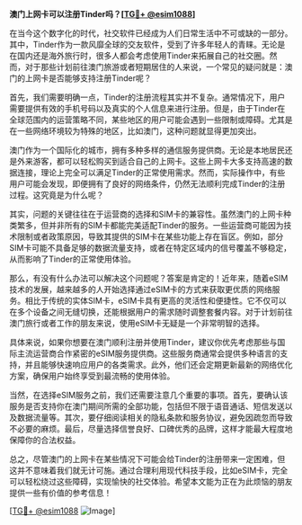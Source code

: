 **澳门上网卡可以注册Tinder吗？[[TG💪+ @esim1088](https://t.me/s/esim1088)]**

在当今这个数字化的时代，社交软件已经成为人们日常生活中不可或缺的一部分。其中，Tinder作为一款风靡全球的交友软件，受到了许多年轻人的青睐。无论是在国内还是海外旅行时，很多人都会考虑使用Tinder来拓展自己的社交圈。然而，对于那些计划前往澳门旅游或者短期居住的人来说，一个常见的疑问就是：澳门的上网卡是否能够支持注册Tinder呢？

首先，我们需要明确一点，Tinder的注册流程其实并不复杂。通常情况下，用户需要提供有效的手机号码以及真实的个人信息来进行注册。但是，由于Tinder在全球范围内的运营策略不同，某些地区的用户可能会遇到一些限制或障碍。尤其是在一些网络环境较为特殊的地区，比如澳门，这种问题就显得更加突出。

澳门作为一个国际化的城市，拥有多种多样的通信服务提供商。无论是本地居民还是外来游客，都可以轻松购买到适合自己的上网卡。这些上网卡大多支持高速的数据连接，理论上完全可以满足Tinder的正常使用需求。然而，实际操作中，有些用户可能会发现，即便拥有了良好的网络条件，仍然无法顺利完成Tinder的注册过程。这究竟是为什么呢？

其实，问题的关键往往在于运营商的选择和SIM卡的兼容性。虽然澳门的上网卡种类繁多，但并非所有的SIM卡都能完美适配Tinder的服务。一些运营商可能因为技术限制或者政策原因，导致其提供的SIM卡在某些功能上存在盲区。例如，部分SIM卡可能不具备足够的数据流量支持，或者在特定区域内的信号覆盖不够稳定，从而影响了Tinder的正常使用体验。

那么，有没有什么办法可以解决这个问题呢？答案是肯定的！近年来，随着eSIM技术的发展，越来越多的人开始选择通过eSIM卡的方式来获取更优质的网络服务。相比于传统的实体SIM卡，eSIM卡具有更高的灵活性和便捷性。它不仅可以在多个设备之间无缝切换，还能根据用户的需求随时调整套餐内容。对于计划前往澳门旅行或者工作的朋友来说，使用eSIM卡无疑是一个非常明智的选择。

具体来说，如果你想要在澳门顺利注册并使用Tinder，建议你优先考虑那些与国际主流运营商合作紧密的eSIM服务提供商。这些服务商通常会提供多种语言的支持，并且能够快速响应用户的各类需求。此外，他们还会定期更新最新的网络优化方案，确保用户始终享受到最流畅的使用体验。

当然，在选择eSIM服务之前，我们还需要注意几个重要的事项。首先，要确认该服务是否支持你在澳门期间所需的全部功能，包括但不限于语音通话、短信发送以及数据流量等。其次，要仔细阅读相关的隐私条款和服务协议，避免因疏忽而导致不必要的麻烦。最后，尽量选择信誉良好、口碑优秀的品牌，这样才能最大程度地保障你的合法权益。

总之，尽管澳门的上网卡在某些情况下可能会给Tinder的注册带来一定困难，但这并不意味着我们就无计可施。通过合理利用现代科技手段，比如eSIM卡，完全可以轻松绕过这些障碍，实现愉快的社交体验。希望本文能为正在为此烦恼的朋友提供一些有价值的参考信息！

[[TG💪+ @esim1088](https://t.me/s/esim1088) ![Image](https://i.postimg.cc/4NQfJmqS/Snipaste-2025-05-13-00-14-12.png)]
